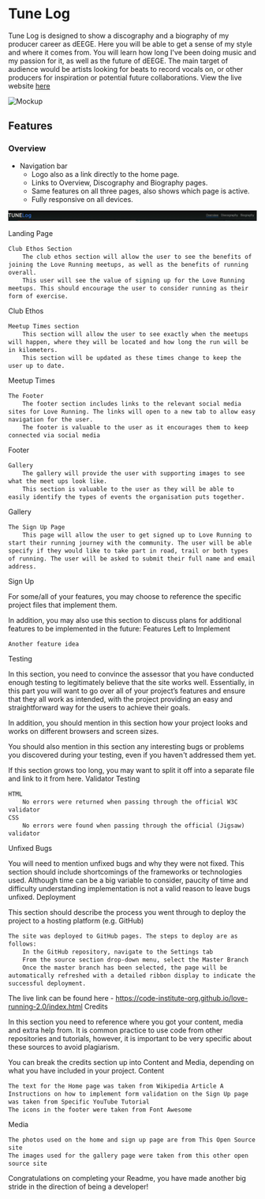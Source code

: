 # Tune Log

Tune Log is designed to show a discography and a biography of my producer career as dEEGE. Here you will be able to get a sense of my style and where it comes from. You will learn how long I've been doing music and my passion for it, as well as the future of dEEGE. The main target of audience would be artists looking for beats to record vocals on, or other producers for inspiration or potential future collaborations. View the live website [here]()

![Mockup](docs/readme_images/)

## Features

### Overview
* Navigation bar
    * Logo also as a link directly to the home page.
    * Links to Overview, Discography and Biography pages.
    * Same features on all three pages, also shows which page is active.
    * Fully responsive on all devices.

![Nav Bar](docs/readme-images/nav-bar.webp)

Landing Page

    Club Ethos Section
        The club ethos section will allow the user to see the benefits of joining the Love Running meetups, as well as the benefits of running overall.
        This user will see the value of signing up for the Love Running meetups. This should encourage the user to consider running as their form of exercise.

Club Ethos

    Meetup Times section
        This section will allow the user to see exactly when the meetups will happen, where they will be located and how long the run will be in kilometers.
        This section will be updated as these times change to keep the user up to date.

Meetup Times

    The Footer
        The footer section includes links to the relevant social media sites for Love Running. The links will open to a new tab to allow easy navigation for the user.
        The footer is valuable to the user as it encourages them to keep connected via social media

Footer

    Gallery
        The gallery will provide the user with supporting images to see what the meet ups look like.
        This section is valuable to the user as they will be able to easily identify the types of events the organisation puts together.

Gallery

    The Sign Up Page
        This page will allow the user to get signed up to Love Running to start their running journey with the community. The user will be able specify if they would like to take part in road, trail or both types of running. The user will be asked to submit their full name and email address.

Sign Up

For some/all of your features, you may choose to reference the specific project files that implement them.

In addition, you may also use this section to discuss plans for additional features to be implemented in the future:
Features Left to Implement

    Another feature idea

Testing

In this section, you need to convince the assessor that you have conducted enough testing to legitimately believe that the site works well. Essentially, in this part you will want to go over all of your project’s features and ensure that they all work as intended, with the project providing an easy and straightforward way for the users to achieve their goals.

In addition, you should mention in this section how your project looks and works on different browsers and screen sizes.

You should also mention in this section any interesting bugs or problems you discovered during your testing, even if you haven't addressed them yet.

If this section grows too long, you may want to split it off into a separate file and link to it from here.
Validator Testing

    HTML
        No errors were returned when passing through the official W3C validator
    CSS
        No errors were found when passing through the official (Jigsaw) validator

Unfixed Bugs

You will need to mention unfixed bugs and why they were not fixed. This section should include shortcomings of the frameworks or technologies used. Although time can be a big variable to consider, paucity of time and difficulty understanding implementation is not a valid reason to leave bugs unfixed.
Deployment

This section should describe the process you went through to deploy the project to a hosting platform (e.g. GitHub)

    The site was deployed to GitHub pages. The steps to deploy are as follows:
        In the GitHub repository, navigate to the Settings tab
        From the source section drop-down menu, select the Master Branch
        Once the master branch has been selected, the page will be automatically refreshed with a detailed ribbon display to indicate the successful deployment.

The live link can be found here - https://code-institute-org.github.io/love-running-2.0/index.html
Credits

In this section you need to reference where you got your content, media and extra help from. It is common practice to use code from other repositories and tutorials, however, it is important to be very specific about these sources to avoid plagiarism.

You can break the credits section up into Content and Media, depending on what you have included in your project.
Content

    The text for the Home page was taken from Wikipedia Article A
    Instructions on how to implement form validation on the Sign Up page was taken from Specific YouTube Tutorial
    The icons in the footer were taken from Font Awesome

Media

    The photos used on the home and sign up page are from This Open Source site
    The images used for the gallery page were taken from this other open source site

Congratulations on completing your Readme, you have made another big stride in the direction of being a developer!